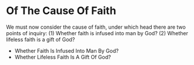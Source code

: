 # Of The Cause Of Faith

We must now consider the cause of faith, under which head there are two points of inquiry:
(1) Whether faith is infused into man by God?
(2) Whether lifeless faith is a gift of God?

* Whether Faith Is Infused Into Man By God?
* Whether Lifeless Faith Is A Gift Of God?